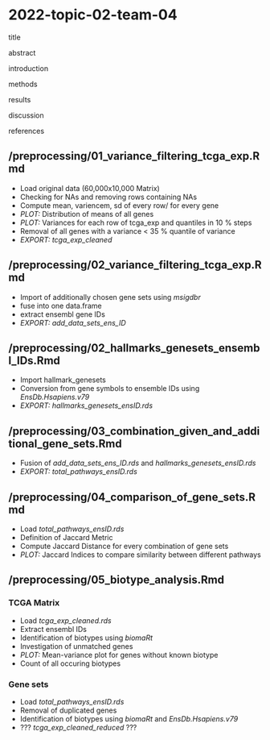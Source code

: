 # 2022-topic-02-team-04

title

abstract

introduction

methods

results

discussion

references


## /preprocessing/01_variance_filtering_tcga_exp.Rmd
- Load original data (60,000x10,000 Matrix)
- Checking for NAs and removing rows containing NAs
- Compute mean, variencem, sd of every row/ for every gene
- *PLOT:* Distribution of means of all genes
- *PLOT:* Variances for each row of tcga_exp and quantiles in 10 % steps
- Removal of all genes with a variance < 35 % quantile of variance
- *EXPORT:* _tcga_exp_cleaned_

## /preprocessing/02_variance_filtering_tcga_exp.Rmd
- Import of additionally chosen gene sets using _msigdbr_
- fuse into one data.frame
- extract ensembl gene IDs
- *EXPORT:* _add_data_sets_ens_ID_

## /preprocessing/02_hallmarks_genesets_ensembl_IDs.Rmd
- Import hallmark_genesets
- Conversion from gene symbols to ensemble IDs using _EnsDb.Hsapiens.v79_
- *EXPORT:* _hallmarks_genesets_ensID.rds_

## /preprocessing/03_combination_given_and_additional_gene_sets.Rmd
- Fusion of _add_data_sets_ens_ID.rds_ and _hallmarks_genesets_ensID.rds_
- *EXPORT:* _total_pathways_ensID.rds_

## /preprocessing/04_comparison_of_gene_sets.Rmd
- Load _total_pathways_ensID.rds_
- Definition of Jaccard Metric
- Compute Jaccard Distance for every combination of gene sets
- *PLOT:* Jaccard Indices to compare similarity between different pathways

## /preprocessing/05_biotype_analysis.Rmd
### TCGA Matrix
- Load _tcga_exp_cleaned.rds_
- Extract ensembl IDs
- Identification of biotypes using _biomaRt_
- Investigation of unmatched genes
- *PLOT:* Mean-variance plot for genes without known biotype
- Count of all occuring biotypes
### Gene sets
- Load _total_pathways_ensID.rds_
- Removal of duplicated genes
- Identification of biotypes using _biomaRt_ and _EnsDb.Hsapiens.v79_
- ??? _tcga_exp_cleaned_reduced_ ???
